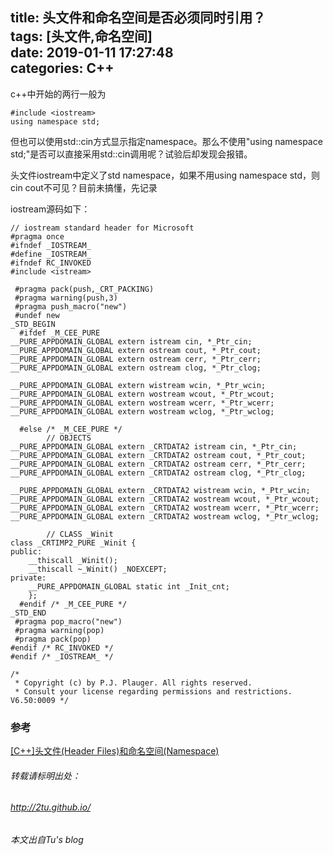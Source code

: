 title: 头文件和命名空间是否必须同时引用？    
tags: [头文件,命名空间]  
date: 2019-01-11 17:27:48   
categories: C++  
---
c++中开始的两行一般为
```
#include <iostream>
using namespace std;
```
但也可以使用std::cin方式显示指定namespace。那么不使用"using namespace std;"是否可以直接采用std::cin调用呢？试验后却发现会报错。    

头文件iostream中定义了std namespace，如果不用using namespace std，则cin cout不可见？目前未搞懂，先记录  
<!-- more -->
iostream源码如下：
```
// iostream standard header for Microsoft
#pragma once
#ifndef _IOSTREAM_
#define _IOSTREAM_
#ifndef RC_INVOKED
#include <istream>

 #pragma pack(push,_CRT_PACKING)
 #pragma warning(push,3)
 #pragma push_macro("new")
 #undef new
_STD_BEGIN
  #ifdef _M_CEE_PURE
__PURE_APPDOMAIN_GLOBAL extern istream cin, *_Ptr_cin;
__PURE_APPDOMAIN_GLOBAL extern ostream cout, *_Ptr_cout;
__PURE_APPDOMAIN_GLOBAL extern ostream cerr, *_Ptr_cerr;
__PURE_APPDOMAIN_GLOBAL extern ostream clog, *_Ptr_clog;

__PURE_APPDOMAIN_GLOBAL extern wistream wcin, *_Ptr_wcin;
__PURE_APPDOMAIN_GLOBAL extern wostream wcout, *_Ptr_wcout;
__PURE_APPDOMAIN_GLOBAL extern wostream wcerr, *_Ptr_wcerr;
__PURE_APPDOMAIN_GLOBAL extern wostream wclog, *_Ptr_wclog;

  #else /* _M_CEE_PURE */
		// OBJECTS
__PURE_APPDOMAIN_GLOBAL extern _CRTDATA2 istream cin, *_Ptr_cin;
__PURE_APPDOMAIN_GLOBAL extern _CRTDATA2 ostream cout, *_Ptr_cout;
__PURE_APPDOMAIN_GLOBAL extern _CRTDATA2 ostream cerr, *_Ptr_cerr;
__PURE_APPDOMAIN_GLOBAL extern _CRTDATA2 ostream clog, *_Ptr_clog;

__PURE_APPDOMAIN_GLOBAL extern _CRTDATA2 wistream wcin, *_Ptr_wcin;
__PURE_APPDOMAIN_GLOBAL extern _CRTDATA2 wostream wcout, *_Ptr_wcout;
__PURE_APPDOMAIN_GLOBAL extern _CRTDATA2 wostream wcerr, *_Ptr_wcerr;
__PURE_APPDOMAIN_GLOBAL extern _CRTDATA2 wostream wclog, *_Ptr_wclog;

		// CLASS _Winit
class _CRTIMP2_PURE _Winit {
public:
	__thiscall _Winit();
	__thiscall ~_Winit() _NOEXCEPT;
private:
	__PURE_APPDOMAIN_GLOBAL static int _Init_cnt;
	};
  #endif /* _M_CEE_PURE */
_STD_END
 #pragma pop_macro("new")
 #pragma warning(pop)
 #pragma pack(pop)
#endif /* RC_INVOKED */
#endif /* _IOSTREAM_ */

/*
 * Copyright (c) by P.J. Plauger. All rights reserved.
 * Consult your license regarding permissions and restrictions.
V6.50:0009 */

```

### 参考
[[C++]头文件(Header Files)和命名空间(Namespace)](https://blog.csdn.net/libing_zeng/article/details/81032978)

###### 转载请标明出处： 
###### http://2tu.github.io/
###### 本文出自Tu's blog